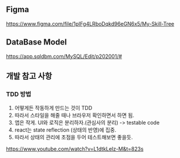 
## Figma

https://www.figma.com/file/1pIFg4LRboDqkd96eGN6x5/My-Skill-Tree

## DataBase Model

https://app.sqldbm.com/MySQL/Edit/p202001/#


## 개발 참고 사항

### TDD 방법

1. 어떻게든 작동하게 만드는 것이 TDD
2. 따라서 스타일을 해줄 때나 브라우저 확인하면서 하면 됨.
3. 앱은 작게. UI와 로직은 분리하자.(관심사의 분리) -> testable code
4. react는 state reflection (상태의 반영)에 집중.
5. 따라서 상태의 관리에 초점을 두어 테스트해보면 좋을듯.

https://www.youtube.com/watch?v=L1dtkLeIz-M&t=823s

